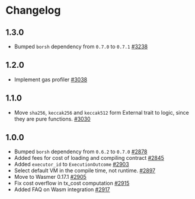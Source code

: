 # Changelog

## 1.3.0

- Bumped `borsh` dependency from `0.7.0` to `0.7.1` [#3238](https://github.com/nearprotocol/nearcore/pull/3238)

## 1.2.0

- Implement gas profiler [#3038](https://github.com/nearprotocol/nearcore/pull/3038)

## 1.1.0

- Move `sha256`, `keccak256` and `keccak512` form External trait to logic, since they are pure functions. [#3030](https://github.com/nearprotocol/nearcore/issues/3030)

## 1.0.0

- Bumped `borsh` dependency from `0.6.2` to `0.7.0` [#2878](https://github.com/nearprotocol/nearcore/pull/2878)
- Added fees for cost of loading and compiling contract [#2845](https://github.com/nearprotocol/nearcore/pull/2845)
- Added `executor_id` to `ExecutionOutcome` [#2903](https://github.com/nearprotocol/nearcore/pull/2903)
- Select default VM in the compile time, not runtime. [#2897](https://github.com/nearprotocol/nearcore/pull/2897)
- Move to Wasmer 0.17.1 [#2905](https://github.com/nearprotocol/nearcore/pull/2905)
- Fix cost overflow in tx_cost computation [#2915](https://github.com/nearprotocol/nearcore/pull/2915)
- Added FAQ on Wasm integration [#2917](https://github.com/nearprotocol/nearcore/pull/2917)
